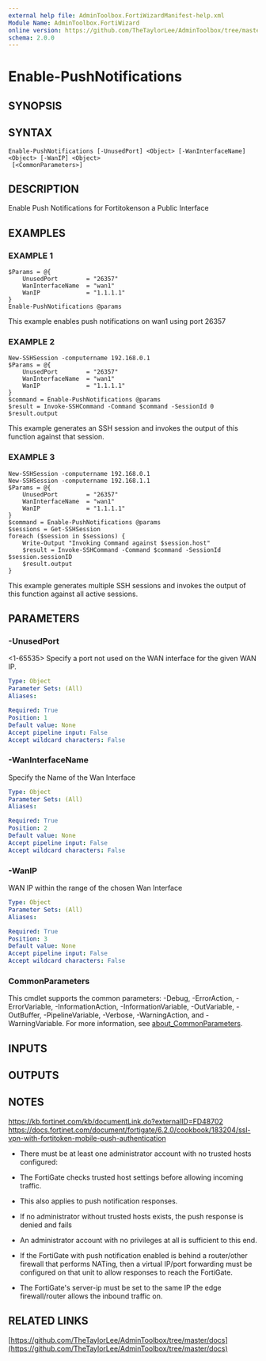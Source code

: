 ```yaml
---
external help file: AdminToolbox.FortiWizardManifest-help.xml
Module Name: AdminToolbox.FortiWizard
online version: https://github.com/TheTaylorLee/AdminToolbox/tree/master/docs
schema: 2.0.0
---
```


# Enable-PushNotifications

## SYNOPSIS

## SYNTAX

```
Enable-PushNotifications [-UnusedPort] <Object> [-WanInterfaceName] <Object> [-WanIP] <Object>
 [<CommonParameters>]
```

## DESCRIPTION
Enable Push Notifications for Fortitokenson a Public Interface

## EXAMPLES

### EXAMPLE 1
```
$Params = @{
    UnusedPort        = "26357"
    WanInterfaceName  = "wan1"
    WanIP             = "1.1.1.1"
}
Enable-PushNotifications @params
```

This example enables push notifications on wan1 using port 26357

### EXAMPLE 2
```
New-SSHSession -computername 192.168.0.1
$Params = @{
    UnusedPort        = "26357"
    WanInterfaceName  = "wan1"
    WanIP             = "1.1.1.1"
}
$command = Enable-PushNotifications @params
$result = Invoke-SSHCommand -Command $command -SessionId 0
$result.output
```

This example generates an SSH session and invokes the output of this function against that session.

### EXAMPLE 3
```
New-SSHSession -computername 192.168.0.1
New-SSHSession -computername 192.168.1.1
$Params = @{
    UnusedPort        = "26357"
    WanInterfaceName  = "wan1"
    WanIP             = "1.1.1.1"
}
$command = Enable-PushNotifications @params
$sessions = Get-SSHSession
foreach ($session in $sessions) {
    Write-Output "Invoking Command against $session.host"
    $result = Invoke-SSHCommand -Command $command -SessionId $session.sessionID
    $result.output
}
```

This example generates multiple SSH sessions and invokes the output of this function against all active sessions.

## PARAMETERS

### -UnusedPort
\<1-65535\> Specify a port not used on the WAN interface for the given WAN IP.

```yaml
Type: Object
Parameter Sets: (All)
Aliases:

Required: True
Position: 1
Default value: None
Accept pipeline input: False
Accept wildcard characters: False
```

### -WanInterfaceName
Specify the Name of the Wan Interface

```yaml
Type: Object
Parameter Sets: (All)
Aliases:

Required: True
Position: 2
Default value: None
Accept pipeline input: False
Accept wildcard characters: False
```

### -WanIP
WAN IP within the range of the chosen Wan Interface

```yaml
Type: Object
Parameter Sets: (All)
Aliases:

Required: True
Position: 3
Default value: None
Accept pipeline input: False
Accept wildcard characters: False
```

### CommonParameters
This cmdlet supports the common parameters: -Debug, -ErrorAction, -ErrorVariable, -InformationAction, -InformationVariable, -OutVariable, -OutBuffer, -PipelineVariable, -Verbose, -WarningAction, and -WarningVariable. For more information, see [about_CommonParameters](http://go.microsoft.com/fwlink/?LinkID=113216).

## INPUTS

## OUTPUTS

## NOTES
https://kb.fortinet.com/kb/documentLink.do?externalID=FD48702 \
https://docs.fortinet.com/document/fortigate/6.2.0/cookbook/183204/ssl-vpn-with-fortitoken-mobile-push-authentication

* There must be at least one administrator account with no trusted hosts configured:
* The FortiGate checks trusted host settings before allowing incoming traffic.
* This also applies to push notification responses.
* If no administrator without trusted hosts exists, the push response is denied and fails
* An administrator account with no privileges at all is sufficient to this end.

* If the FortiGate with push notification enabled is behind a router/other firewall that performs NATing, then a virtual IP/port forwarding must be configured on that unit to allow responses to reach the FortiGate.
* The FortiGate's server-ip must be set to the same IP the edge firewall/router allows the inbound traffic on.

## RELATED LINKS

[https://github.com/TheTaylorLee/AdminToolbox/tree/master/docs](https://github.com/TheTaylorLee/AdminToolbox/tree/master/docs)

